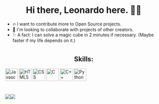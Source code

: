 <h1 align='center'>Hi there, Leonardo here. 👨‍💻</h1>

<div align="left">
<ul>
<li> 🔥 I want to contribute more to Open Source projects. </li>
<li> 🤝 I'm looking to collaborate with projects of other creators. </li>
<li> ✨ A fact: I can solve a magic cube in 2 minutes if necessary. (Maybe faster if my life depends on it.) </li>
 </ul>
 </div>
<h1></h1>

<div align: "center">
 <h2 align="center">Skills: </h2>

 <img alt="Javascript" height="40" src="https://cdn.icon-icons.com/icons2/2108/PNG/128/javascript_icon_130900.png">
 <img alt="HTML5" height="40" src="https://cdn.icon-icons.com/icons2/17/PNG/128/social_html5_1970.png">
 <img alt="CSS" height="40" src="https://cdn.icon-icons.com/icons2/2415/PNG/128/css_plain_wordmark_logo_icon_146574.png">
 <img alt="C" height="40" src="https://cdn.icon-icons.com/icons2/2415/PNG/128/c_original_logo_icon_146611.png">
 <img alt="C++" height="40" src="https://cdn.icon-icons.com/icons2/2415/PNG/512/cplusplus_original_logo_icon_146581.png">
 <img alt="Python" height="40" src="https://cdn.icon-icons.com/icons2/2107/PNG/128/file_type_python_icon_130221.png">

</div>

<h1></h1>

<div align="center" style="display: flex; flex-direction: row;">
 <img class="img" src="https://github-readme-stats.vercel.app/api?username=leonardogagliano&show_icons=true&theme=tokyonight" />
 <img class="img" src="https://github-readme-stats.vercel.app/api/top-langs/?username=leonardogagliano&theme=tokyonight&layout=compact" />
</div>




